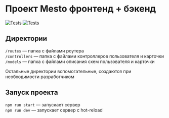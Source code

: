 # Проект Mesto фронтенд + бэкенд

[![Tests](https://github.com/mmv-774/express-mesto-gha/actions/workflows/tests-13-sprint.yml/badge.svg)](https://github.com/mmv-774/express-mesto-gha/actions/workflows/tests-13-sprint.yml) [![Tests](https://github.com/mmv-774/express-mesto-gha/actions/workflows/tests-14-sprint.yml/badge.svg)](https://github.com/mmv-774/express-mesto-gha/actions/workflows/tests-14-sprint.yml)

## Директории

`/routes` — папка с файлами роутера  
`/controllers` — папка с файлами контроллеров пользователя и карточки   
`/models` — папка с файлами описания схем пользователя и карточки  
  
Остальные директории вспомогательные, создаются при необходимости разработчиком

## Запуск проекта

`npm run start` — запускает сервер   
`npm run dev` — запускает сервер с hot-reload
